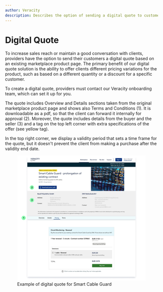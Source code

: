 ```yaml
---
author: Veracity
description: Describes the option of sending a digital quote to customers
---
```



# Digital Quote
To increase sales reach or maintain a good ​conversation with clients, providers have the option to send their customers a digital quote based on an existing marketplace product page.​ The primary benefit of our digital quote solution is the ability to offer clients different pricing variations for the product, such as based on a different quantity or a discount for a specific customer.​

To create a digital quote, providers must contact our Veracity onboarding team, which can set it up for you.​

The quote includes Overview and Details sections taken from the original marketplace product page and shows also Terms and Conditions (1).​ It is downloadable as a pdf, so that the client can forward it internally for approval (2).​ Moreover, the quote includes details from the buyer and the seller (3) and a tag on the top left corner with extra specifications of the offer (see yellow tag).​

In the top right corner, we display a validity period that sets a time frame for the quote, but it doesn't prevent the client from making a purchase after the validity end date.

<figure>
	<img src="assets/Digital-quote.png"/>
	<figcaption>Example of digital quote for Smart Cable Guard</figcaption>
</figure>